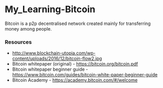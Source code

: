 # My_Learning-Bitcoin
Bitcoin is a p2p decentralised network created mainly for transferring money among people.

### Resources
* http://www.blockchain-utopia.com/wp-content/uploads/2016/12/bitcoin-flow2.jpg
* Bitcoin whitepaper (original) - https://bitcoin.org/bitcoin.pdf 
* Bitcoin whitepaper beginner guide - https://www.bitcoin.com/guides/bitcoin-white-paper-beginner-guide
* Bitcoin Academy - https://academy.bitcoin.com/#/welcome

